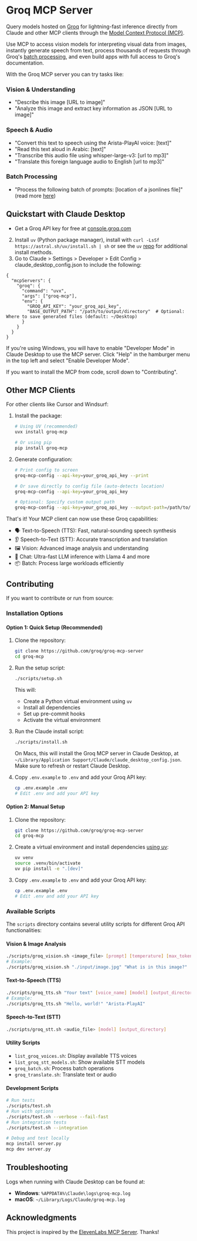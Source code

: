 # Groq MCP Server

Query models hosted on [Groq](https://console.groq.com/docs/models) for lightning-fast inference directly from Claude and other MCP clients through the [Model Context Protocol (MCP)](https://github.com/modelcontextprotocol).

Use MCP to access vision models for interpreting visual data from images, instantly generate speech from text, process thousands of requests through Groq's [batch processing](https://console.groq.com/docs/batch), and even build apps with full access to Groq's documentation.

With the Groq MCP server you can try tasks like:

### Vision & Understanding
- "Describe this image [URL to image]"
- "Analyze this image and extract key information as JSON [URL to image]"

### Speech & Audio
- "Convert this text to speech using the Arista-PlayAI voice: [text]"
- "Read this text aloud in Arabic: [text]"
- "Transcribe this audio file using whisper-large-v3: [url to mp3]"
- "Translate this foreign language audio to English [url to mp3]"

### Batch Processing
- "Process the following batch of prompts: [location of a jsonlines file]" (read more [here](https://console.groq.com/docs/batch))



## Quickstart with Claude Desktop

- Get a Groq API key for free at [console.groq.com](https://console.groq.com)
2. Install `uv` (Python package manager), install with `curl -LsSf https://astral.sh/uv/install.sh | sh` or see the `uv` [repo](https://github.com/astral-sh/uv) for additional install methods.
3. Go to Claude > Settings > Developer > Edit Config > claude_desktop_config.json to include the following:

```
{
  "mcpServers": {
    "groq": {
      "command": "uvx",
      "args": ["groq-mcp"],
      "env": {
        "GROQ_API_KEY": "your_groq_api_key",
        "BASE_OUTPUT_PATH": "/path/to/output/directory"  # Optional: Where to save generated files (default: ~/Desktop)
      }
    }
  }
}

```

If you're using Windows, you will have to enable "Developer Mode" in Claude Desktop to use the MCP server. Click "Help" in the hamburger menu in the top left and select "Enable Developer Mode".

If you want to install the MCP from code, scroll down to "Contributing".


## Other MCP Clients

For other clients like Cursor and Windsurf:

1. Install the package:
   ```bash
   # Using UV (recommended)
   uvx install groq-mcp

   # Or using pip
   pip install groq-mcp
   ```

2. Generate configuration:
   ```bash
   # Print config to screen
   groq-mcp-config --api-key=your_groq_api_key --print

   # Or save directly to config file (auto-detects location)
   groq-mcp-config --api-key=your_groq_api_key

   # Optional: Specify custom output path
   groq-mcp-config --api-key=your_groq_api_key --output-path=/path/to/outputs
   ```

That's it! Your MCP client can now use these Groq capabilities:

- 🗣️ Text-to-Speech (TTS): Fast, natural-sounding speech synthesis
- 👂 Speech-to-Text (STT): Accurate transcription and translation
- 🖼️ Vision: Advanced image analysis and understanding
- 💬 Chat: Ultra-fast LLM inference with Llama 4 and more
- 📦 Batch: Process large workloads efficiently


## Contributing

If you want to contribute or run from source:

### Installation Options

#### Option 1: Quick Setup (Recommended)

1. Clone the repository:
   ```bash
   git clone https://github.com/groq/groq-mcp-server
   cd groq-mcp
   ```

2. Run the setup script:
   ```bash
   ./scripts/setup.sh
   ```
   This will:
   - Create a Python virtual environment using `uv`
   - Install all dependencies
   - Set up pre-commit hooks
   - Activate the virtual environment

3. Run the Claude install script:
   ```bash
   ./scripts/install.sh
   ```
   On Macs, this will install the Groq MCP server in Claude Desktop, at `~/Library/Application Support/Claude/claude_desktop_config.json`. Make sure to refresh or restart Claude Desktop.

4. Copy `.env.example` to `.env` and add your Groq API key:
   ```bash
   cp .env.example .env
   # Edit .env and add your API key
   ```

#### Option 2: Manual Setup

1. Clone the repository:
   ```bash
   git clone https://github.com/groq/groq-mcp-server
   cd groq-mcp
   ```

2. Create a virtual environment and install dependencies [using uv](https://github.com/astral-sh/uv):
   ```bash
   uv venv
   source .venv/bin/activate
   uv pip install -e ".[dev]"
   ```

3. Copy `.env.example` to `.env` and add your Groq API key:
   ```bash
   cp .env.example .env
   # Edit .env and add your API key
   ```

### Available Scripts

The `scripts` directory contains several utility scripts for different Groq API functionalities:

#### Vision & Image Analysis
```bash
./scripts/groq_vision.sh <image_file> [prompt] [temperature] [max_tokens] [output_directory]
# Example:
./scripts/groq_vision.sh "./input/image.jpg" "What is in this image?"
```

#### Text-to-Speech (TTS)
```bash
./scripts/groq_tts.sh "Your text" [voice_name] [model] [output_directory]
# Example:
./scripts/groq_tts.sh "Hello, world!" "Arista-PlayAI"
```

#### Speech-to-Text (STT)
```bash
./scripts/groq_stt.sh <audio_file> [model] [output_directory]
```

#### Utility Scripts
- `list_groq_voices.sh`: Display available TTS voices
- `list_groq_stt_models.sh`: Show available STT models
- `groq_batch.sh`: Process batch operations
- `groq_translate.sh`: Translate text or audio

#### Development Scripts
```bash
# Run tests
./scripts/test.sh
# Run with options
./scripts/test.sh --verbose --fail-fast
# Run integration tests
./scripts/test.sh --integration

# Debug and test locally
mcp install server.py
mcp dev server.py
```

## Troubleshooting

Logs when running with Claude Desktop can be found at:

- **Windows**: `%APPDATA%\Claude\logs\groq-mcp.log`
- **macOS**: `~/Library/Logs/Claude/groq-mcp.log`


## Acknowledgments

This project is inspired by the [ElevenLabs MCP Server](https://github.com/elevenlabs/elevenlabs-mcp). Thanks!